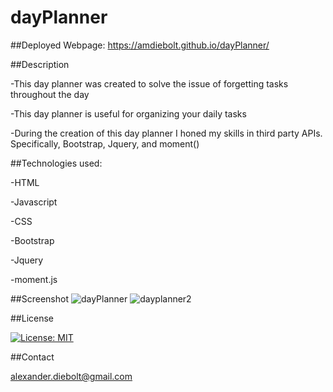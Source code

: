 # dayPlanner

##Deployed Webpage: https://amdiebolt.github.io/dayPlanner/

##Description

-This day planner was created to solve the issue of forgetting tasks throughout the day

-This day planner is useful for organizing your daily tasks

-During the creation of this day planner I honed my skills in third party APIs. Specifically, Bootstrap, Jquery, and moment()

##Technologies used: 

-HTML

-Javascript

-CSS

-Bootstrap

-Jquery

-moment.js

##Screenshot
![dayPlanner](https://user-images.githubusercontent.com/89421292/137593511-4f84f009-f7d2-47b8-bd2b-fb6d0c3042a0.PNG)
![dayplanner2](https://user-images.githubusercontent.com/89421292/140620559-500ec008-8bed-4f5b-8931-4c06d2984819.PNG)

##License

[![License: MIT](https://img.shields.io/badge/License-MIT-yellow.svg)](https://opensource.org/licenses/MIT)

##Contact

alexander.diebolt@gmail.com
